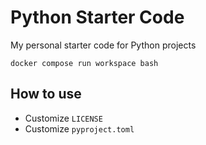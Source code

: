 # Python Starter Code

My personal starter code for Python projects

```shell
docker compose run workspace bash
```

## How to use

* Customize `LICENSE`
* Customize `pyproject.toml`
